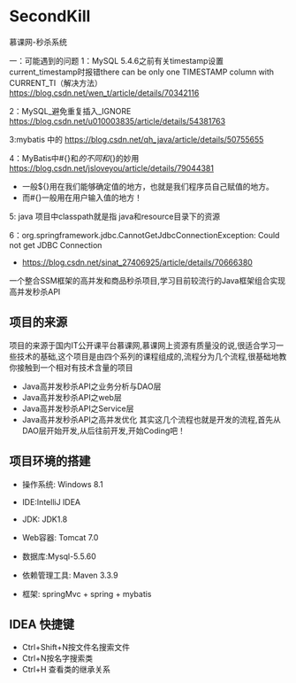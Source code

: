 
# SecondKill
慕课网-秒杀系统

一：可能遇到的问题
1：MySQL 5.4.6之前有关timestamp设置current_timestamp时报错there can be only one TIMESTAMP column with CURRENT_TI（解决方法）
https://blog.csdn.net/wen_t/article/details/70342116

2：MySQL_避免重复插入_IGNORE
https://blog.csdn.net/u010003835/article/details/54381763

3:mybatis 中的<![CDATA[ ]]>
https://blog.csdn.net/qh_java/article/details/50755655

4：MyBatis中#{}和${}的不同和${}的妙用
https://blog.csdn.net/jsloveyou/article/details/79044381
- 一般${}用在我们能够确定值的地方，也就是我们程序员自己赋值的地方。
- 而#{}一般用在用户输入值的地方！

5: java 项目中classpath就是指 java和resource目录下的资源

6：org.springframework.jdbc.CannotGetJdbcConnectionException: Could not get JDBC Connection
- https://blog.csdn.net/sinat_27406925/article/details/70666380

一个整合SSM框架的高并发和商品秒杀项目,学习目前较流行的Java框架组合实现高并发秒杀API

## 项目的来源
项目的来源于国内IT公开课平台慕课网,慕课网上资源有质量没的说,很适合学习一些技术的基础,这个项目是由四个系列的课程组成的,流程分为几个流程,很基础地教你接触到一个相对有技术含量的项目

- Java高并发秒杀API之业务分析与DAO层
- Java高并发秒杀API之web层
- Java高并发秒杀API之Service层
- Java高并发秒杀API之高并发优化
其实这几个流程也就是开发的流程,首先从DAO层开始开发,从后往前开发,开始Coding吧！

## 项目环境的搭建
- 操作系统: Windows 8.1

- IDE:IntelliJ IDEA

- JDK: JDK1.8

- Web容器: Tomcat 7.0

- 数据库:Mysql-5.5.60

- 依赖管理工具: Maven 3.3.9

- 框架: springMvc + spring + mybatis

## IDEA 快捷键
- Ctrl+Shift+N按文件名搜索文件
- Ctrl+N按名字搜索类
- Ctrl+H 查看类的继承关系

